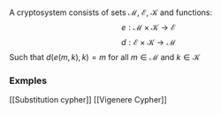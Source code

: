 A cryptosystem consists of sets $\mathcal{M}$, $\mathcal{E}$, $\mathcal{K}$ 
and functions:
$$
e:\mathcal{M}\times \mathcal{K}\to \mathcal{E}
$$
$$
d:\mathcal{E}\times \mathcal{K}\to \mathcal{M}
$$
Such that $d(e(m,k),k)=m$ for all $m\in \mathcal{M}$ and $k\in \mathcal{K}$

### Exmples
[[Substitution cypher]]
[[Vigenere Cypher]]